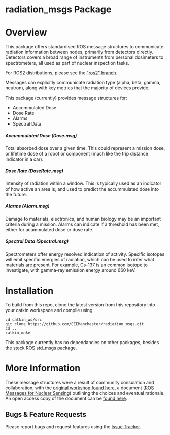 # radiation_msgs Package

# Overview
This package offers standardised ROS message structures to communicate radiation information between nodes, primarily from detectors directly.  Detectors covers a broad range of instruments from personal dosimeters to spectrometers, all used as part of nuclear inspection tasks.

For ROS2 distributions, please see the ["ros2" branch](https://github.com/EEEManchester/radiation_msgs/tree/ros2).

Messages can explicitly communicate radiation type (alpha, beta, gamma, neutron), along with key metrics that the majority of devices provide.

This package (currently) provides message structures for:
- Accummulated Dose
- Dose Rate
- Alarms
- Spectral Data

##### Accummulated Dose (Dose.msg)
Total absorbed dose over a given time.  This could represent a mission dose, or lifetime dose of a robot or component (much like the trip distance indicator in a car).

##### Dose Rate (DoseRate.msg)
Intensity of radiation within a window.  This is typically used as an indicator of how active an area is, and used to predict the accummulated dose into the future.

##### Alarms (Alarm.msg)
Damage to materials, electronics, and human biology may be an important criteria during a mission.  Alarms can indicate if a threshold has been met, either for acummulated dose or dose rate.

##### Spectral Data (Spectral.msg)
Spectrometers offer energy resolved indication of activity.  Specific isotopes will emit specific energies of radiation, which can be used to infer what materials are present.  For example, Cs-137 is an common isotope to investigate, with gamma-ray emission energy around 660 keV.

# Installation
To build from this repo, clone the latest version from this repository into your catkin workspace and compile using:

```
cd catkin_ws/src
git clone https://github.com/EEEManchester/radiation_msgs.git
cd ..
catkin_make
```

This package currently has no dependancies on other packages, besides the stock ROS std_msgs package.

# More Information

These message structures were a result of community consulation and collaboration, with the [original workshop found here](https://youtu.be/rdy53jwjKZA), a document ([ROS Messages for Nuclear Sensing](https://www.ans.org/pubs/proceedings/article-50813/)) outlining the choices and eventual rationale.  An open access copy of the document can be [found here](https://www.research.manchester.ac.uk/portal/files/223331152/ROS_Messages_for_Nuclear_Sensing.pdf).

## Bugs & Feature Requests
Please report bugs and request features using the [Issue Tracker](https://github.com/EEEManchester/radiation_msgs/issues).
